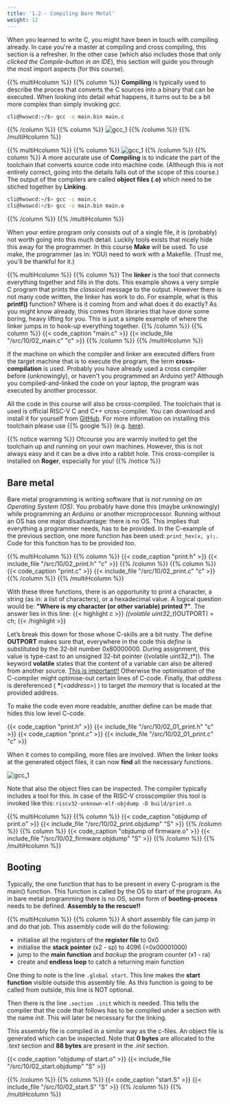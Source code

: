 ```yaml
---
title: '1.2 - Compiling Bare Metal'
weight: 12
---
```


When you learned to write C, you might have been in touch with compiling already. In case you're a master at compiling and cross compiling, this section is a refresher. In the other case (which also includes those that only *clicked the Compile-button in an IDE*), this section will guide you through the most import aspects (for this course).

{{% multiHcolumn %}}
{{% column %}}
**Compiling** is typically used to describe the proces that converts the C sources into a binary that can be executed. When looking into detail what happens, it turns out to be a bit more complex than simply invoking *gcc*.
```bash
cli@hwswcd:~/$> gcc -o main.bin main.c
```
{{% /column %}}
{{% column %}}
![gcc_1](/img/10/compile_1.png)
{{% /column %}}
{{% /multiHcolumn %}}


{{% multiHcolumn %}}
{{% column %}}
![gcc_1](/img/10/compile_2.png)
{{% /column %}}
{{% column %}}
A more accurate use of **Compiling** is to indicate the part of the toolchain that converts source code into machine code. (Although this is not entirely correct, going into the details falls out of the scope of this course.) The output of the compilers are called **object files (.o)** which need to be stiched together by **Linking**.
```bash
cli@hwswcd:~/$> gcc -c main.c
cli@hwswcd:~/$> gcc -o main.bin main.o
```
{{% /column %}}
{{% /multiHcolumn %}}

When your entire program only consists out of a single file, it is (probably) not worth going into this much detail. Luckily tools exists that nicely hide this away for the programmer. In this course **Make** will be used. To use make, the programmer (as in: YOU) need to work with a Makefile. (Trust me, you'll be thankful for it.)

{{% multiHcolumn %}}
{{% column %}}
The **linker** is the tool that connects everything together and fills in the dots. This example shows a very simple C program that prints the *classical* message to the output. However there is not many code written, the linker has work to do. For example, what is this **printf()** function? Where is it coming from and what does it do exactly?
As you might know already, this comes from libraries that have done some boring, heavy lifting for you.
This is just a simple example of where the linker jumps in to hook-up everything together.
{{% /column %}}
{{% column %}}
{{< code_caption "main.c" >}}
{{< include_file "/src/10/02_main.c" "c" >}}
{{% /column %}}
{{% /multiHcolumn %}}

If the machine on which the compiler and linker are executed differs from the target machine that is to execute the program, the term **cross-compilation** is used. Probably you have already used a cross compiler before (unknowingly), or haven't you programmed an Arduino yet? Although you compiled-and-linked the code on your laptop, the program was executed by another processor.

All the code in this course will also be cross-compiled. The toolchain that is used is official RISC-V C and C++ cross-compiler. You can download and install it for yourself from [GitHub](https://github.com/riscv-collab/riscv-gnu-toolchain). For more information on installing this toolchain please use {{% google %}} (e.g. [here](https://mindchasers.com/dev/rv-getting-started)).

{{% notice warning %}}
Ofcourse you are warmly invited to get the toolchain up and running on your own machines. However, this is not always easy and it can be a dive into a rabbit hole. This cross-compiler is installed on **Roger**, especially for you!
{{% /notice %}}


## Bare metal
Bare metal programming is writing software that is *not running on an Operating System (OS)*. You probably have done this (maybe unknowingly) while programming an Arduino or another microprocessor. Running without an OS has one major disadvantage: there is no OS. This implies that everything a programmer needs, has to be provided. In the C-example of the previous section, one more function has been used: ```print_hex(x, y);```. Code for this function has to be provided too. 

{{% multiHcolumn %}}
{{% column %}}
{{< code_caption "print.h" >}}
{{< include_file "/src/10/02_print.h" "c" >}}
{{% /column %}}
{{% column %}}
{{< code_caption "print.c" >}}
{{< include_file "/src/10/02_print.c" "c" >}}
{{% /column %}}
{{% /multiHcolumn %}}

With these three functions, there is an opportunity to print a character, a string (as in: a list of characters), or a hexadecimal value. A logical question would be: **"Where is my character (or other variable) printed ?"**. The answer lies in this line: 
{{< highlight c >}}
*((volatile uint32_t*)OUTPORT) = ch;
{{< /highlight >}}

Let’s break this down for those whose C-skills are a bit rusty. The define **OUTPORT** makes sure that, everywhere in the code this *define* is substituted by the 32-bit number 0x80000000. 
During assignment, this value is type-cast to an unsigned 32-bit pointer ((volatile uint32_t*)). The keyword **volatile** states that the content of a variable can also be altered from another source. <u>This is important!!</u> Otherwise the optimisation of the C-compiler might optimise-out certain lines of C-code. Finally, that *address* is dereferenced ( <b>\*</b>(*\<address\>*) ) to target *the memory* that is located at the provided address.

To make the code even more readable, another define can be made that hides this low level C-code.


{{< code_caption "print.h" >}}
{{< include_file "/src/10/02_01_print.h" "c" >}}
{{< code_caption "print.c" >}}
{{< include_file "/src/10/02_01_print.c" "c" >}}


When it comes to compiling, more files are involved. When the linker looks at the generated object files, it can now **find** all the necessary functions.

![gcc_1](/img/10/compile_3.png)

Note that also the object files can be inspected. The compiler typically includes a tool for this. In case of the RISC-V crosscompiler this tool is invoked like this: ```riscv32-unknown-elf-objdump -D build/print.o```.

{{% multiHcolumn %}}
{{% column %}}
{{< code_caption "objdump of print.o" >}}
{{< include_file "/src/10/02_print.objdump" "S" >}}
{{% /column %}}
{{% column %}}
{{< code_caption "objdump of firmware.o" >}}
{{< include_file "/src/10/02_firmware.objdump" "S" >}}
{{% /column %}}
{{% /multiHcolumn %}}



## Booting

Typically, the one function that has to be present in every C-program is the main() function. This function is called by the OS to start of the program. As in bare metal programming there is no OS, some form of **booting-process** needs to be defined. **Assembly to the rescue!!**

{{% multiHcolumn %}}
{{% column %}}
A short assembly file can jump in and do that job. This assembly code will do the following:
* initialise all the registers of the **register file** to 0x0
* initialise the **stack pointer** (x2 - sp) to 4096 (=0x00001000)
* jump to the **main function** and *backup* the program counter (x1 - ra)
* create and **endless loop** to catch a returning main function

One thing to note is the line ```.global start```. This line makes the **start function** visible outside this assembly file. As this function is going to be called from outside, this line is NOT optional.

Then there is the line ```.section .init``` which is needed. This tells the compiler that the code that follows has to be compiled under a section with the name *init*. This will later be necessary for the linking.

This assembly file is compiled in a similar way as the c-files. An object file is generated which can be inspected. Note that **0 bytes** are allocated to the *.text* section and **88 bytes** are present in the *.init* section.

{{< code_caption "objdump of start.o" >}}
{{< include_file "/src/10/02_start.objdump" "S" >}}

{{% /column %}}
{{% column %}}
{{< code_caption "start.S" >}}
{{< include_file "/src/10/02_start.S" "S" >}}
{{% /column %}}
{{% /multiHcolumn %}}


